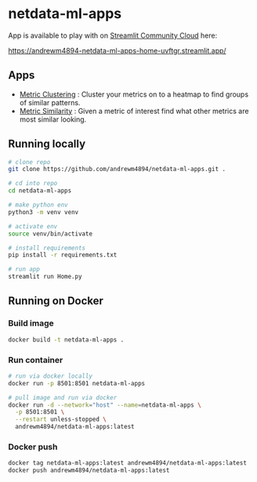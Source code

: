 # netdata-ml-apps

App is available to play with on [Streamlit Community Cloud](https://streamlit.io/cloud) here: 

https://andrewm4894-netdata-ml-apps-home-uvftgr.streamlit.app/

## Apps

- [Metric Clustering](/pages/Metric_Clustering.py) : Cluster your metrics on to a heatmap to find groups of similar patterns.
- [Metric Similarity](/pages/Metric_Similarity.py) : Given a metric of interest find what other metrics are most similar looking.

## Running locally

```bash
# clone repo
git clone https://github.com/andrewm4894/netdata-ml-apps.git .

# cd into repo
cd netdata-ml-apps

# make python env
python3 -m venv venv

# activate env
source venv/bin/activate

# install requirements
pip install -r requirements.txt

# run app
streamlit run Home.py
```

## Running on Docker

### Build image

```bash
docker build -t netdata-ml-apps .
```

### Run container

```bash
# run via docker locally
docker run -p 8501:8501 netdata-ml-apps
```

```bash
# pull image and run via docker
docker run -d --network="host" --name=netdata-ml-apps \
  -p 8501:8501 \
  --restart unless-stopped \
  andrewm4894/netdata-ml-apps:latest
```

### Docker push

```bash
docker tag netdata-ml-apps:latest andrewm4894/netdata-ml-apps:latest
docker push andrewm4894/netdata-ml-apps:latest
```
